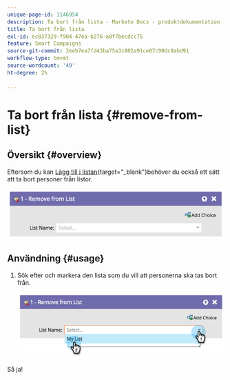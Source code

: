 ```yaml
---
unique-page-id: 1146954
description: Ta bort från lista - Marketo Docs - produktdokumentation
title: Ta bort från lista
exl-id: ec837329-f904-47ea-b276-a0f7becdcc75
feature: Smart Campaigns
source-git-commit: 2eeb7ea7fd43ba75a3c802a91ce07c90dc8abd91
workflow-type: tm+mt
source-wordcount: '49'
ht-degree: 2%

---
```


# Ta bort från lista {#remove-from-list}

## Översikt {#overview}

Eftersom du kan [Lägg till i listan](/help/marketo/product-docs/core-marketo-concepts/smart-campaigns/flow-actions/add-to-list.md){target="_blank"}behöver du också ett sätt att ta bort personer från listor.

![](assets/image2014-9-22-10-3a44-3a3.png)

## Användning {#usage}

1. Sök efter och markera den lista som du vill att personerna ska tas bort från.

   ![](assets/image2014-9-22-10-3a44-3a7.png)

Så ja!
